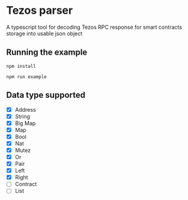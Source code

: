 # Tezos parser

A typescript tool for decoding Tezos RPC response for smart contracts storage into usable json object


## Running the example

```
npm install

npm run example
```

## Data type supported

- [x] Address
- [x] String
- [x] Big Map
- [x] Map
- [x] Bool
- [x] Nat
- [x] Mutez
- [x] Or
- [x] Pair
- [x] Left
- [x] Right
- [ ] Contract
- [ ] List